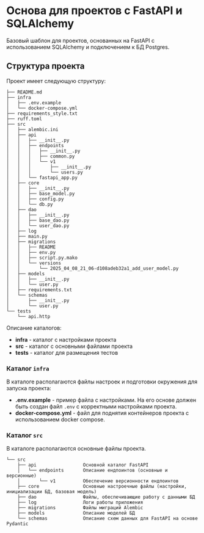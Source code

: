 # Основа для проектов с FastAPI и SQLAlchemy

Базовый шаблон для проектов, основанных на FastAPI с использованием SQLAlchemy и подключением к БД Postgres.

## Структура проекта

Проект имеет следующую структуру:

```
├── README.md
├── infra
│   ├── .env.example
│   └── docker-compose.yml
├── requirements_style.txt
├── ruff.toml
├── src
│   ├── alembic.ini
│   ├── api
│   │   ├── __init__.py
│   │   ├── endpoints
│   │   │   ├── __init__.py
│   │   │   ├── common.py
│   │   │   └── v1
│   │   │       ├── __init__.py
│   │   │       └── users.py
│   │   └── fastapi_app.py
│   ├── core
│   │   ├── __init__.py
│   │   ├── base_model.py
│   │   ├── config.py
│   │   └── db.py
│   ├── dao
│   │   ├── __init__.py
│   │   ├── base_dao.py
│   │   └── user_dao.py
│   ├── log
│   ├── main.py
│   ├── migrations
│   │   ├── README
│   │   ├── env.py
│   │   ├── script.py.mako
│   │   └── versions
│   │       └── 2025_04_08_21_06-d108adeb32a1_add_user_model.py
│   ├── models
│   │   ├── __init__.py
│   │   └── user.py
│   ├── requirements.txt
│   └── schemas
│       ├── __init__.py
│       └── user.py
└── tests
    └── api.http

```

Описание каталогов:
- **infra** - каталог с настройками проекта
- **src** - каталог с основными файлами проекта
- **tests** - каталог для размещения тестов

### Каталог `infra`

В каталоге располагаются файлы настроек и подготовки окружения для запуска проекта:
- **.env.example** - пример файла с настройками. На его основе должен быть создан файл `.env` с корректными настройками проекта.
- **docker-compose.yml** - файл для поднятия контейнеров проекта с использованием docker compose.

### Каталог `src`

В каталоге располагаются основные файлы проекта.

```
└── src
    ├── api                 Основной каталог FastAPI
    │   └── endpoints       Описание ендпоинтов (основные и версионные)
    │       └── v1          Обеспечение версионности ендпоинтов
    ├── core                Основные настроечные файлы (настройки, инициализации БД, базовая модель)
    ├── dao                 Файлы, обеспечивающие работу с данными БД
    ├── log                 Логи работы приложения
    ├── migrations          Файлы миграций Alembic
    ├── models              Описание моделей БД
    └── schemas             Описание схем данных для FastAPI на основе Pydantic
```

